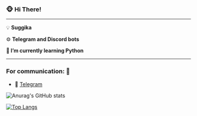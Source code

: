 ### 🐵 Hi There!
---------------------

💡  **Suggika**

  ⚙️  **Telegram and Discord bots**
 
   **📜  I’m currently learning Python**
 
-----------------------
### For communication: 📱

- 🛒  [Telegram](https://t.me/suggika)

![Anurag's GitHub stats](https://github-readme-stats.vercel.app/api?username=Suggika&show_icons=true&theme=radical)

[![Top Langs](https://github-readme-stats.vercel.app/api/top-langs/?username=Suggika&layout=compact)](https://github.com/anuraghazra/github-readme-stats)
